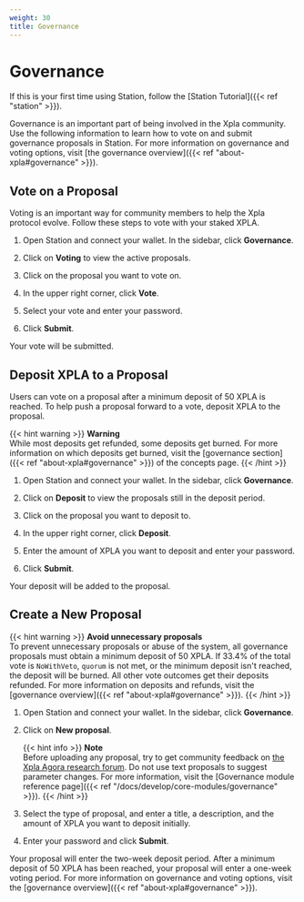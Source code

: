 ```yaml
---
weight: 30
title: Governance
---
```


# Governance

If this is your first time using Station, follow the [Station Tutorial]({{< ref "station" >}}).

Governance is an important part of being involved in the Xpla community. Use the following information to learn how to vote on and submit governance proposals in Station. For more information on governance and voting options, visit [the governance overview]({{< ref "about-xpla#governance" >}}).

## Vote on a Proposal

Voting is an important way for community members to help the Xpla protocol evolve. Follow these steps to vote with your staked XPLA.

1. Open Station and connect your wallet. In the sidebar, click **Governance**.

2. Click on **Voting** to view the active proposals.

3. Click on the proposal you want to vote on.

4. In the upper right corner, click **Vote**.

5. Select your vote and enter your password.

6. Click **Submit**.

Your vote will be submitted.

## Deposit XPLA to a Proposal

Users can vote on a proposal after a minimum deposit of 50 XPLA is reached. To help push a proposal forward to a vote, deposit XPLA to the proposal.

{{< hint warning >}}
**Warning**  
While most deposits get refunded, some deposits get burned. For more information on which deposits get burned, visit the [governance section]({{< ref "about-xpla#governance" >}}) of the concepts page.
{{< /hint >}}

1. Open Station and connect your wallet. In the sidebar, click **Governance**.

2. Click on **Deposit** to view the proposals still in the deposit period.

3. Click on the proposal you want to deposit to.

4. In the upper right corner, click **Deposit**.

5. Enter the amount of XPLA you want to deposit and enter your password.

6.  Click **Submit**.

Your deposit will be added to the proposal.

## Create a New Proposal

{{< hint warning >}}
**Avoid unnecessary proposals**  
To prevent unnecessary proposals or abuse of the system, all governance proposals must obtain a minimum deposit of 50 XPLA. If 33.4% of the total vote is `NoWithVeto`, `quorum` is not met, or the minimum deposit isn't reached, the deposit will be burned. All other vote outcomes get their deposits refunded. For more information on deposits and refunds, visit the [governance overview]({{< ref "about-xpla#governance" >}}).
{{< /hint >}}

1. Open Station and connect your wallet. In the sidebar, click **Governance**.

2. Click on **New proposal**.

   {{< hint info >}}
   **Note**  
   Before uploading any proposal, try to get community feedback on [the Xpla Agora research forum](https://agora.c2x.world).
   Do not use text proposals to suggest parameter changes. For more information, visit the [Governance module reference page]({{< ref "/docs/develop/core-modules/governance" >}}).
   {{< /hint >}}

3. Select the type of proposal, and enter a title, a description, and the amount of XPLA you want to deposit initially.

4. Enter your password and click **Submit**.

Your proposal will enter the two-week deposit period. After a minimum deposit of 50 XPLA has been reached, your proposal will enter a one-week voting period. For more information on governance and voting options, visit the [governance overview]({{< ref "about-xpla#governance" >}}).
